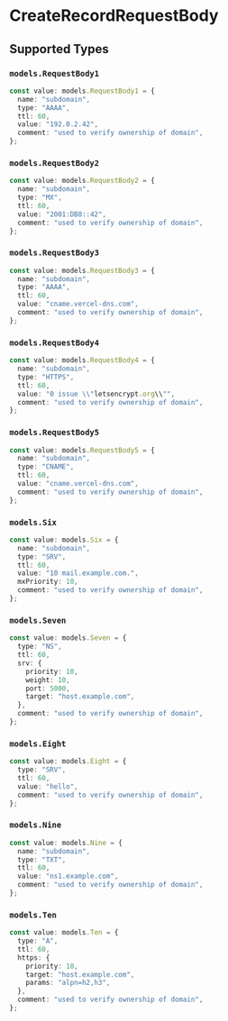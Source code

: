 # CreateRecordRequestBody


## Supported Types

### `models.RequestBody1`

```typescript
const value: models.RequestBody1 = {
  name: "subdomain",
  type: "AAAA",
  ttl: 60,
  value: "192.0.2.42",
  comment: "used to verify ownership of domain",
};
```

### `models.RequestBody2`

```typescript
const value: models.RequestBody2 = {
  name: "subdomain",
  type: "MX",
  ttl: 60,
  value: "2001:DB8::42",
  comment: "used to verify ownership of domain",
};
```

### `models.RequestBody3`

```typescript
const value: models.RequestBody3 = {
  name: "subdomain",
  type: "AAAA",
  ttl: 60,
  value: "cname.vercel-dns.com",
  comment: "used to verify ownership of domain",
};
```

### `models.RequestBody4`

```typescript
const value: models.RequestBody4 = {
  name: "subdomain",
  type: "HTTPS",
  ttl: 60,
  value: "0 issue \\"letsencrypt.org\\"",
  comment: "used to verify ownership of domain",
};
```

### `models.RequestBody5`

```typescript
const value: models.RequestBody5 = {
  name: "subdomain",
  type: "CNAME",
  ttl: 60,
  value: "cname.vercel-dns.com",
  comment: "used to verify ownership of domain",
};
```

### `models.Six`

```typescript
const value: models.Six = {
  name: "subdomain",
  type: "SRV",
  ttl: 60,
  value: "10 mail.example.com.",
  mxPriority: 10,
  comment: "used to verify ownership of domain",
};
```

### `models.Seven`

```typescript
const value: models.Seven = {
  type: "NS",
  ttl: 60,
  srv: {
    priority: 10,
    weight: 10,
    port: 5000,
    target: "host.example.com",
  },
  comment: "used to verify ownership of domain",
};
```

### `models.Eight`

```typescript
const value: models.Eight = {
  type: "SRV",
  ttl: 60,
  value: "hello",
  comment: "used to verify ownership of domain",
};
```

### `models.Nine`

```typescript
const value: models.Nine = {
  name: "subdomain",
  type: "TXT",
  ttl: 60,
  value: "ns1.example.com",
  comment: "used to verify ownership of domain",
};
```

### `models.Ten`

```typescript
const value: models.Ten = {
  type: "A",
  ttl: 60,
  https: {
    priority: 10,
    target: "host.example.com",
    params: "alpn=h2,h3",
  },
  comment: "used to verify ownership of domain",
};
```

